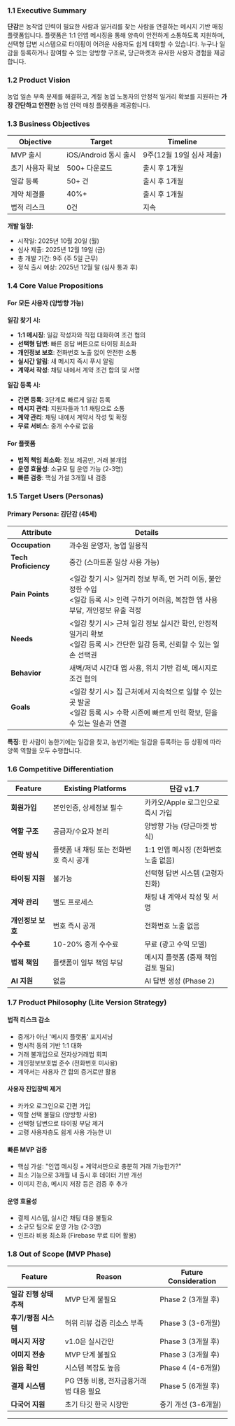 ### 1.1 Executive Summary

**단감**은 농작업 인력이 필요한 사람과 일거리를 찾는 사람을 연결하는 메시지 기반 매칭 플랫폼입니다. 플랫폼은 1:1 인앱 메시징을 통해 양측이 안전하게 소통하도록 지원하며, 선택형 답변 시스템으로 타이핑이 어려운 사용자도 쉽게 대화할 수 있습니다. 누구나 일감을 등록하거나 참여할 수 있는 양방향 구조로, 당근마켓과 유사한 사용자 경험을 제공합니다.

### 1.2 Product Vision

농업 일손 부족 문제를 해결하고, 계절 농업 노동자의 안정적 일거리 확보를 지원하는 **가장 간단하고 안전한** 농업 인력 매칭 플랫폼을 제공합니다.

### 1.3 Business Objectives

|Objective|Target|Timeline|
|---|---|---|
|MVP 출시|iOS/Android 동시 출시|9주(12월 19일 심사 제출)|
|초기 사용자 확보|500+ 다운로드|출시 후 1개월|
|일감 등록|50+ 건|출시 후 1개월|
|계약 체결률|40%+|출시 후 1개월|
|법적 리스크|0건|지속|

**개발 일정:**

- 시작일: 2025년 10월 20일 (월)
- 심사 제출: 2025년 12월 19일 (금)
- 총 개발 기간: 9주 (주 5일 근무)
- 정식 출시 예상: 2025년 12월 말 (심사 통과 후)

### 1.4 Core Value Propositions

#### For 모든 사용자 (양방향 가능)

**일감 찾기 시:**

- **1:1 메시징**: 일감 작성자와 직접 대화하여 조건 협의
- **선택형 답변**: 빠른 응답 버튼으로 타이핑 최소화
- **개인정보 보호**: 전화번호 노출 없이 안전한 소통
- **실시간 알림**: 새 메시지 즉시 푸시 알림
- **계약서 작성**: 채팅 내에서 계약 조건 합의 및 서명

**일감 등록 시:**

- **간편 등록**: 3단계로 빠르게 일감 등록
- **메시지 관리**: 지원자들과 1:1 채팅으로 소통
- **계약 관리**: 채팅 내에서 계약서 작성 및 확정
- **무료 서비스**: 중개 수수료 없음

#### For 플랫폼

- **법적 책임 최소화**: 정보 제공만, 거래 불개입
- **운영 효율성**: 소규모 팀 운영 가능 (2-3명)
- **빠른 검증**: 핵심 가설 3개월 내 검증

### 1.5 Target Users (Personas)

#### Primary Persona: 김단감 (45세)

|Attribute|Details|
|---|---|
|**Occupation**|과수원 운영자, 농업 일용직|
|**Tech Proficiency**|중간 (스마트폰 일상 사용 가능)|
|**Pain Points**|<일감 찾기 시> 일거리 정보 부족, 먼 거리 이동, 불안정한 수입<br><일감 등록 시> 인력 구하기 어려움, 복잡한 앱 사용 부담, 개인정보 유출 걱정|
|**Needs**|<일감 찾기 시> 근처 일감 정보 실시간 확인, 안정적 일거리 확보<br><일감 등록 시> 간단한 일감 등록, 신뢰할 수 있는 일손 선택권|
|**Behavior**|새벽/저녁 시간대 앱 사용, 위치 기반 검색, 메시지로 조건 협의|
|**Goals**|<일감 찾기 시> 집 근처에서 지속적으로 일할 수 있는 곳 발굴<br><일감 등록 시> 수확 시즌에 빠르게 인력 확보, 믿을 수 있는 일손과 연결|

**특징**: 한 사람이 농한기에는 일감을 찾고, 농번기에는 일감을 등록하는 등 상황에 따라 양쪽 역할을 모두 수행합니다.

### 1.6 Competitive Differentiation

|Feature|Existing Platforms|단감 v1.7|
|---|---|---|
|**회원가입**|본인인증, 상세정보 필수|카카오/Apple 로그인으로 즉시 가입|
|**역할 구조**|공급자/수요자 분리|양방향 가능 (당근마켓 방식)|
|**연락 방식**|플랫폼 내 채팅 또는 전화번호 즉시 공개|1:1 인앱 메시징 (전화번호 노출 없음)|
|**타이핑 지원**|불가능|선택형 답변 시스템 (고령자 친화)|
|**계약 관리**|별도 프로세스|채팅 내 계약서 작성 및 서명|
|**개인정보 보호**|번호 즉시 공개|전화번호 노출 없음|
|**수수료**|10-20% 중개 수수료|무료 (광고 수익 모델)|
|**법적 책임**|플랫폼이 일부 책임 부담|메시지 플랫폼 (중재 책임 검토 필요)|
|**AI 지원**|없음|AI 답변 생성 (Phase 2)|

### 1.7 Product Philosophy (Lite Version Strategy)

#### 법적 리스크 감소

- 중개가 아닌 '메시지 플랫폼' 포지셔닝
- 명시적 동의 기반 1:1 대화
- 거래 불개입으로 전자상거래법 회피
- 개인정보보호법 준수 (전화번호 미사용)
- 계약서는 사용자 간 합의 증거로만 활용

#### 사용자 진입장벽 제거

- 카카오 로그인으로 간편 가입
- 역할 선택 불필요 (양방향 사용)
- 선택형 답변으로 타이핑 부담 제거
- 고령 사용자층도 쉽게 사용 가능한 UI

#### 빠른 MVP 검증

- 핵심 가설: "인앱 메시징 + 계약서만으로 충분히 거래 가능한가?"
- 최소 기능으로 3개월 내 출시 후 데이터 기반 개선
- 이미지 전송, 메시지 저장 등은 검증 후 추가

#### 운영 효율성

- 결제 시스템, 실시간 채팅 대응 불필요
- 소규모 팀으로 운영 가능 (2-3명)
- 인프라 비용 최소화 (Firebase 무료 티어 활용)

### 1.8 Out of Scope (MVP Phase)

|Feature|Reason|Future Consideration|
|---|---|---|
|**일감 진행 상태 추적**|MVP 단계 불필요|Phase 2 (3개월 후)|
|**후기/평점 시스템**|허위 리뷰 검증 리소스 부족|Phase 3 (3-6개월)|
|**메시지 저장**|v1.0은 실시간만|Phase 3 (3개월 후)|
|**이미지 전송**|MVP 단계 불필요|Phase 3 (3개월 후)|
|**읽음 확인**|시스템 복잡도 높음|Phase 4 (4-6개월)|
|**결제 시스템**|PG 연동 비용, 전자금융거래법 대응 필요|Phase 5 (6개월 후)|
|**다국어 지원**|초기 타깃 한국 시장만|중기 개선 (3-6개월)|

---